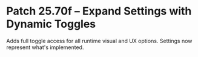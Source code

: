 # Patch 25.70f – Expand Settings with Dynamic Toggles

Adds full toggle access for all runtime visual and UX options. Settings now represent what's implemented.
